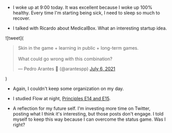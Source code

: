 - I woke up at 9:00 today. It was excellent because I woke up 100% healthy. Every time I'm starting being sick, I need to sleep so much to recover.

- I talked with Ricardo about MedicalBox. What an interesting startup idea.

![tweet](<blockquote class="twitter-tweet"><p lang="en" dir="ltr">Skin in the game + learning in public + long-term games.<br><br>What could go wrong with this combination?</p>&mdash; Pedro Arantes 🌹 (@arantespp) <a href="https://twitter.com/arantespp/status/1412410242592391174?ref_src=twsrc%5Etfw">July 6, 2021</a></blockquote> <script async src="https://platform.twitter.com/widgets.js" charset="utf-8"></script>)

- Again, I couldn't keep some organization on my day.

- I studied Flow at night, [Principles E14 and E15](/books/the-principles-of-product-development-flow#e14-the-first-market-principle-ensure-decision-makers-feel-both-cost-and-benefit).

- A reflection for my future self. I'm investing more time on Twitter, posting what I think it's interesting, but those posts don't engage. I told myself to keep this way because I can overcome the status game. Was I right?
